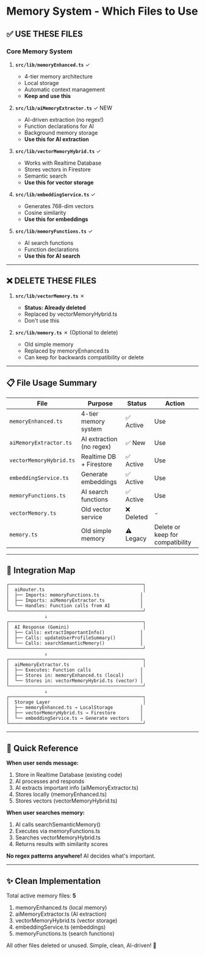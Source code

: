 # Memory System - Which Files to Use

## ✅ USE THESE FILES

### Core Memory System

1. **`src/lib/memoryEnhanced.ts`** ✓
   - 4-tier memory architecture
   - Local storage
   - Automatic context management
   - **Keep and use this**

2. **`src/lib/aiMemoryExtractor.ts`** ✓ NEW
   - AI-driven extraction (no regex!)
   - Function declarations for AI
   - Background memory storage
   - **Use this for AI extraction**

3. **`src/lib/vectorMemoryHybrid.ts`** ✓
   - Works with Realtime Database
   - Stores vectors in Firestore
   - Semantic search
   - **Use this for vector storage**

4. **`src/lib/embeddingService.ts`** ✓
   - Generates 768-dim vectors
   - Cosine similarity
   - **Use this for embeddings**

5. **`src/lib/memoryFunctions.ts`** ✓
   - AI search functions
   - Function declarations
   - **Use this for AI search**

---

## ❌ DELETE THESE FILES

1. **`src/lib/vectorMemory.ts`** ✗
   - **Status: Already deleted**
   - Replaced by vectorMemoryHybrid.ts
   - Don't use this

2. **`src/lib/memory.ts`** ✗ (Optional to delete)
   - Old simple memory
   - Replaced by memoryEnhanced.ts
   - Can keep for backwards compatibility or delete

---

## 📋 File Usage Summary

| File | Purpose | Status | Action |
|------|---------|--------|--------|
| `memoryEnhanced.ts` | 4-tier memory system | ✅ Active | Use |
| `aiMemoryExtractor.ts` | AI extraction (no regex) | ✅ New | Use |
| `vectorMemoryHybrid.ts` | Realtime DB + Firestore | ✅ Active | Use |
| `embeddingService.ts` | Generate embeddings | ✅ Active | Use |
| `memoryFunctions.ts` | AI search functions | ✅ Active | Use |
| `vectorMemory.ts` | Old vector service | ❌ Deleted | - |
| `memory.ts` | Old simple memory | ⚠️ Legacy | Delete or keep for compatibility |

---

## 🔄 Integration Map

```
┌─────────────────────────────────────────────────┐
│  aiRouter.ts                                    │
│  ├── Imports: memoryFunctions.ts               │
│  ├── Imports: aiMemoryExtractor.ts             │
│  └── Handles: Function calls from AI           │
└─────────────────────────────────────────────────┘
              ↓
┌─────────────────────────────────────────────────┐
│  AI Response (Gemini)                           │
│  ├── Calls: extractImportantInfo()             │
│  ├── Calls: updateUserProfileSummary()         │
│  └── Calls: searchSemanticMemory()             │
└─────────────────────────────────────────────────┘
              ↓
┌─────────────────────────────────────────────────┐
│  aiMemoryExtractor.ts                           │
│  ├── Executes: Function calls                  │
│  ├── Stores in: memoryEnhanced.ts (local)      │
│  └── Stores in: vectorMemoryHybrid.ts (vector) │
└─────────────────────────────────────────────────┘
              ↓
┌─────────────────────────────────────────────────┐
│  Storage Layer                                  │
│  ├── memoryEnhanced.ts → LocalStorage          │
│  ├── vectorMemoryHybrid.ts → Firestore         │
│  └── embeddingService.ts → Generate vectors    │
└─────────────────────────────────────────────────┘
```

---

## 🎯 Quick Reference

**When user sends message:**
1. Store in Realtime Database (existing code)
2. AI processes and responds
3. AI extracts important info (aiMemoryExtractor.ts)
4. Stores locally (memoryEnhanced.ts)
5. Stores vectors (vectorMemoryHybrid.ts)

**When user searches memory:**
1. AI calls searchSemanticMemory()
2. Executes via memoryFunctions.ts
3. Searches vectorMemoryHybrid.ts
4. Returns results with similarity scores

**No regex patterns anywhere!**
AI decides what's important.

---

## ✨ Clean Implementation

Total active memory files: **5**
1. memoryEnhanced.ts (local memory)
2. aiMemoryExtractor.ts (AI extraction)
3. vectorMemoryHybrid.ts (vector storage)
4. embeddingService.ts (embeddings)
5. memoryFunctions.ts (search functions)

All other files deleted or unused.
Simple, clean, AI-driven! 🚀
